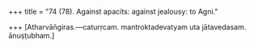 +++
title = "74 (78). Against apacíts: against jealousy: to Agni."

+++
[Atharvān̄giras.—caturṛcam. mantroktadevatyam uta jātavedasam. ānuṣṭubham.]
